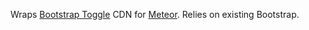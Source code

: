 Wraps [Bootstrap Toggle](http://www.bootstraptoggle.com/) CDN for [Meteor](http://www.meteor.com/).
Relies on existing Bootstrap.
